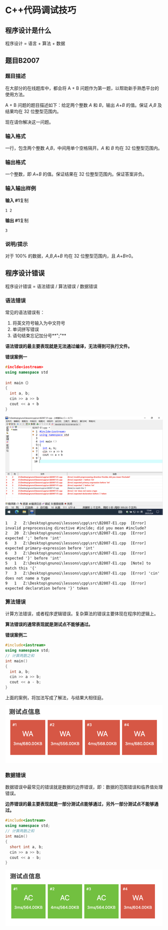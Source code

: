 # C++代码调试技巧

## 程序设计是什么

程序设计 = 语言 + 算法 + 数据

## 题目B2007

### 题目描述

在大部分的在线题库中，都会将 A + B 问题作为第一题，以帮助新手熟悉平台的使用方法。

A + B 问题的题目描述如下：给定两个整数 *A* 和 *B*，输出 *A*+*B* 的值。保证 *A*,*B* 及结果均在 32 位整型范围内。

现在请你解决这一问题。

### 输入格式

一行，包含两个整数 *A*,*B*，中间用单个空格隔开。*A* 和 *B* 均在 32 位整型范围内。

### 输出格式

一个整数，即 *A*+*B* 的值。保证结果在 32 位整型范围内。保证答案非负。

### 输入输出样例

**输入 #1**复制

```
1 2
```

**输出 #1**复制

```
3
```

### 说明/提示

对于 100% 的数据，*A*,*B*,*A*+*B* 均在 32 位整型范围内，且 *A*+*B*≥0。

## 程序设计错误

程序设计错误 = 语法错误 / 算法错误 / 数据错误

### 语法错误

常见的语法错误有：

1. 将英文符号输入为中文符号
2. 单词拼写错误
3. 语句结束忘记加分号**";"**

**语法错误的最主要表现就是无法通过编译，无法得到可执行文件。**

**错误案例一**

```cpp
#inclde<iostream>
using namespace std

int main（）
{
  int a, b;
  cin >> a >> b
  cout << a + b
}
```

![C++语法错误调试](png/C++语法错误调试.png)

```
1	2	Z:\Desktop\gnunoi\lessons\cpp\src\B2007-E1.cpp	[Error] invalid preprocessing directive #inclde; did you mean #include?
2	20	Z:\Desktop\gnunoi\lessons\cpp\src\B2007-E1.cpp	[Error] expected ';' before 'int'
6	3	Z:\Desktop\gnunoi\lessons\cpp\src\B2007-E1.cpp	[Error] expected primary-expression before 'int'
6	3	Z:\Desktop\gnunoi\lessons\cpp\src\B2007-E1.cpp	[Error] expected '}' before 'int'
5	1	Z:\Desktop\gnunoi\lessons\cpp\src\B2007-E1.cpp	[Note] to match this '{'
7	3	Z:\Desktop\gnunoi\lessons\cpp\src\B2007-E1.cpp	[Error] 'cin' does not name a type
9	1	Z:\Desktop\gnunoi\lessons\cpp\src\B2007-E1.cpp	[Error] expected declaration before '}' token
```



### 算法错误

计算方法错误，或者程序逻辑错误。复杂算法的错误主要体现在程序的逻辑上。

**算法错误的通常表现就是测试点不能够通过。**

**错误案例二**

```cpp
#include<iostream>
using namespace std;
// 计算两数之和
int main()
{
  int a, b;
  cin >> a >> b;
  cout << a - b;
}
```

上面的案例，将加法写成了解法，与结果大相径庭。

![C++算法错误调试](png/C++算法错误调试.png)

### 数据错误

数据错误中最常见的错误就是数据的边界错误，即：数据的范围错误和临界值处理错误。

**边界错误的最主要表现就是一部分测试点能够通过，另外一部分测试点不能够通过。**

```cpp
#include<iostream>
using namespace std;
// 计算两数之和
int main()
{
  short int a, b;
  cin >> a >> b;
  cout << a - b;
}
```

![C++数据错误调试](png/C++数据错误调试.png)
